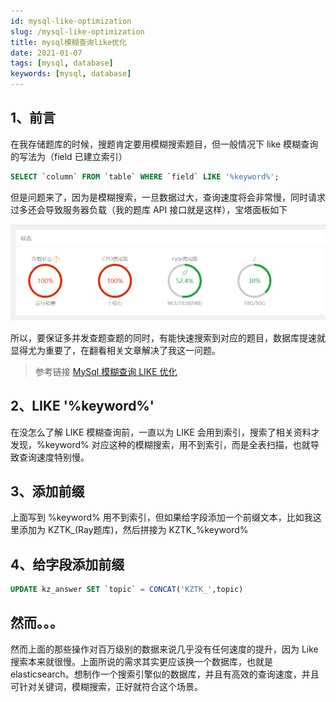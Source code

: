 ```yaml
---
id: mysql-like-optimization
slug: /mysql-like-optimization
title: mysql模糊查询like优化
date: 2021-01-07
tags: [mysql, database]
keywords: [mysql, database]
---
```


## 1、前言

在我存储题库的时候，搜题肯定要用模糊搜索题目，但一般情况下 like 模糊查询的写法为（field 已建立索引）

```sql
SELECT `column` FROM `table` WHERE `field` LIKE '%keyword%';
```

但是问题来了，因为是模糊搜索，一旦数据过大，查询速度将会非常慢，同时请求过多还会导致服务器负载（我的题库 API 接口就是这样），宝塔面板如下

![image-20210116000628122](assert/83adf5c0a2eb5a651d292e81247143c0_MD5.png)

所以，要保证多并发查题查题的同时，有能快速搜索到对应的题目，数据库提速就显得尤为重要了，在翻看相关文章解决了我这一问题。

> 参考链接 [MySql 模糊查询 LIKE 优化](https://www.imooc.com/article/300874)

## 2、LIKE '%keyword%'

在没怎么了解 LIKE 模糊查询前，一直以为 LIKE 会用到索引，搜索了相关资料才发现，%keyword% 对应这种的模糊搜索，用不到索引，而是全表扫描，也就导致查询速度特别慢。

## 3、添加前缀

上面写到 %keyword% 用不到索引，但如果给字段添加一个前缀文本，比如我这里添加为 KZTK\_(Ray题库)，然后拼接为 KZTK\_%keyword%

## 4、给字段添加前缀

```sql
UPDATE kz_answer SET `topic` = CONCAT('KZTK_',topic)
```

## 然而。。。

然而上面的那些操作对百万级别的数据来说几乎没有任何速度的提升，因为 Like 搜索本来就很慢。上面所说的需求其实更应该换一个数据库，也就是 elasticsearch。想制作一个搜索引擎似的数据库，并且有高效的查询速度，并且可针对关键词，模糊搜索，正好就符合这个场景。
